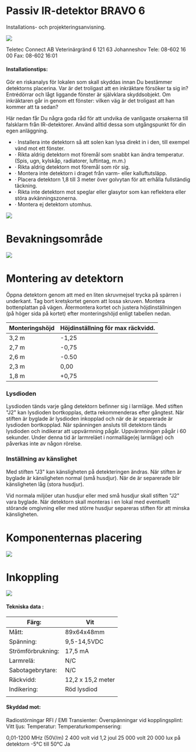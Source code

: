 # Passiv IR-detektor BRAVO 6

Installations- och projekteringsanvisning.

![](_page_0_Picture_2.jpeg)

Teletec Connect AB Veterinärgränd 6 121 63 Johanneshov Tele: 08-602 16 00 Fax: 08-602 16:01

#### Installationstips:

Gör en riskanalys för lokalen som skall skyddas innan Du bestämmer detektorns placerina. Var är det troligast att en inkräktare försöker ta sig in? Entrédörrar och lågt liggande fönster är självklara skyddsobjekt. Om inkräktaren går in genom ett fönster: vilken väg är det troligast att han kommer att ta sedan?

Här nedan får Du några goda råd för att undvika de vanligaste orsakerna till falsklarm från IR-detektorer. Använd alltid dessa som utgångspunkt för din egen anläggning.

- · Installera inte detektorn så att solen kan lysa direkt in i den, till exempel vänd mot ett fönster.
- · Rikta aldrig detektorn mot föremål som snabbt kan ändra temperatur. (Spis, ugn, kylskåp, radiatorer, luftintag, m.m.)
- · Rikta aldrig detektorn mot föremål som rör sig.
- · Montera inte detektorn i draget från varm- eller kalluftutsläpp.
- · Placera detektorn 1,8 till 3 meter över golvytan för att erhålla fullständig täckning.
- · Rikta inte detektorn mot speglar eller glasytor som kan reflektera eller störa avkänningszonerna.
- · Montera ej detektorn utomhus.

![](_page_1_Figure_11.jpeg)

# Bevakningsområde

![](_page_1_Figure_13.jpeg)

# Montering av detektorn

Öppna detektorn genom att med en liten skruvmejsel trycka på spärren i underkant. Tag bort kretskortet genom att lossa skruven. Montera bottenplattan på vägen. Återmontera kortet och justera höjdinställningen (på höger sida på kortet) efter monteringshöjd enligt tabellen nedan.

| Monteringshöjd | Höjdinställning för max räckvidd. |
|----------------|-----------------------------------|
| 3,2 m          | -1,25                             |
| 2,7 m          | -0,75                             |
| 2,6 m          | -0.50                             |
| 2,3 m          | 0,00                              |
| 1,8 m          | +0,75                             |

### Lysdioden

Lysdioden tänds varje gång detektorn befinner sig i larmläge. Med stiften "J2" kan lysdioden bortkopplas, detta rekommenderas efter gångtest. När stiften är byglade är lysdioden inkopplad och när de är separerade är lysdioden bortkopplad. När spänningen ansluts till detektorn tänds lysdioden och indikerar att uppvärmning pågår. Uppvärmningen pågår i 60 sekunder. Under denna tid är larmreläet i normalläge(ej larmläge) och påverkas inte av någon rörelse.

### Inställning av känslighet

Med stiften "J3" kan känsligheten på detekteringen ändras. När stiften är byglade är känsligheten normal (små husdjur). När de är separerade blir känsligheten låg (stora husdjur).

Vid normala miljöer utan husdjur eller med små husdjur skall stiften "J2" vara byglade. När detektorn skall monteras i en lokal med eventuellt störande omgivning eller med större husdjur separeras stiften för att minska känsligheten.

# Komponenternas placering

![](_page_2_Figure_9.jpeg)

# Inkoppling

![](_page_3_Figure_1.jpeg)

#### Tekniska data :

| Färg:             | Vit               |
|-------------------|-------------------|
| Mått:             | 89x64x48mm        |
| Spänning:         | 9,5-14,5VDC       |
| Strömförbrukning: | 17,5 mA           |
| Larmrelä:         | N/C               |
| Sabotagebrytare:  | N/C               |
| Räckvidd:         | 12,2 x 15,2 meter |
| Indikering:       | Röd lysdiod       |
|                   |                   |

#### Skyddad mot:

Radiostörningar RFI / EMI Transienter: Överspänningar vid kopplingsplint: Vitt ljus: Temperatur: Temperaturkompensering:

0,01-1200 MHz (50V/m) 2 400 volt vid 1,2 joul 25 000 volt 20 000 lux på detektorn -5°C till 50°C Ja